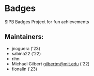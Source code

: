 # Badges
SIPB Badges Project for fun achievements

## Maintainers:
- jnoguera ('23)
- sabina22 ('22)
- rihn
- Michael Gilbert <gilbertm@mit.edu> ('22)
- fionalin ('23)
